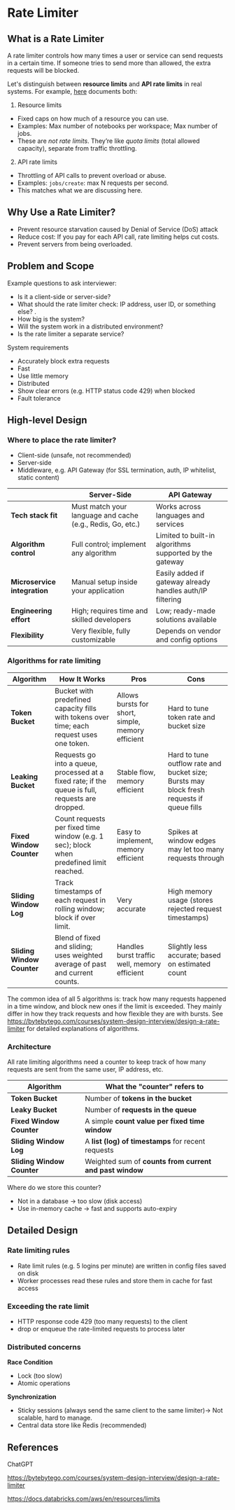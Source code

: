 # Rate Limiter

## What is a Rate Limiter

A rate limiter controls how many times a user or service can send requests in a certain time. If someone tries to 
send more than allowed, the extra requests will be blocked.

Let's distinguish between **resource limits** and **API rate limits** in real systems. For example, [here](https://docs.databricks.com/aws/en/resources/limits) documents both:

1. Resource limits
- Fixed caps on how much of a resource you can use.
- Examples: Max number of notebooks per workspace; Max number of jobs.
- These are *not rate limits*. They’re like *quota limits* (total allowed capacity), separate from traffic
  throttling.

2. API rate limits
- Throttling of API calls to prevent overload or abuse.
- Examples: `jobs/create`: max N requests per second.
- This matches what we are discussing here.

## Why Use a Rate Limiter?

- Prevent resource starvation caused by Denial of Service (DoS) attack
- Reduce cost: If you pay for each API call, rate limiting helps cut costs.
- Prevent servers from being overloaded.

## Problem and Scope
Example questions to ask interviewer:
- Is it a client-side or server-side?
- What should the rate limiter check: IP address, user ID, or something else? .
- How big is the system?
- Will the system work in a distributed environment?
- Is the rate limiter a separate service?

System requirements
- Accurately block extra requests
- Fast
- Use little memory
- Distributed
- Show clear errors (e.g. HTTP status code 429) when blocked
- Fault tolerance

## High-level Design

### Where to place the rate limiter?
- Client-side (unsafe, not recommended)
- Server-side
- Middleware, e.g. API Gateway (for SSL termination, auth, IP whitelist, static content)

|                            | Server-Side                                     | API Gateway                                                   |
|----------------------------------|---------------------------------------------------------------|---------------------------------------------------------------|
| **Tech stack fit**              | Must match your language and cache (e.g., Redis, Go, etc.)    | Works across languages and services                          |
| **Algorithm control**           | Full control; implement any algorithm                         | Limited to built-in algorithms supported by the gateway      |
| **Microservice integration**    | Manual setup inside your application                         | Easily added if gateway already handles auth/IP filtering    |
| **Engineering effort**          | High; requires time and skilled developers                    | Low; ready-made solutions available                          |
| **Flexibility**                 | Very flexible, fully customizable                             | Depends on vendor and config options                         |

### Algorithms for rate limiting

| Algorithm                  | How It Works                                                                                     | Pros                                              | Cons                                                                                      |
|----------------------------|--------------------------------------------------------------------------------------------------|---------------------------------------------------|-------------------------------------------------------------------------------------------|
| **Token Bucket**           | Bucket with predefined capacity fills with tokens over time; each request uses one token.        | Allows bursts for short, simple, memory efficient | Hard to tune token rate and bucket size                                                   |
| **Leaking Bucket**         | Requests go into a queue, processed at a fixed rate; if the queue is full, requests are dropped. | Stable flow, memory efficient                     | Hard to tune outflow rate and bucket size; Bursts may block fresh requests if queue fills |
| **Fixed Window Counter**   | Count requests per fixed time window (e.g. 1 sec); block when predefined limit reached.          | Easy to implement, memory efficient               | Spikes at window edges may let too many requests through                                  |
| **Sliding Window Log**     | Track timestamps of each request in rolling window; block if over limit.                         | Very accurate                                     | High memory usage (stores rejected request timestamps)                                    |
| **Sliding Window Counter** | Blend of fixed and sliding; uses weighted average of past and current counts.                    | Handles burst traffic well, memory efficient      | Slightly less accurate; based on estimated count                                          |

The common idea of all 5 algorithms is: track how many requests happened in a time window, and block 
new ones if the limit is exceeded. They mainly differ in how they track requests and how flexible they are with 
bursts. See https://bytebytego.com/courses/system-design-interview/design-a-rate-limiter for detailed explanations of 
algorithms.

### Architecture

All rate limiting algorithms need a counter to keep track of how many requests are sent from the same user, IP 
address, etc.

| Algorithm                 | What the "counter" refers to                             |
|---------------------------|----------------------------------------------------------|
| **Token Bucket**          | Number of **tokens in the bucket**                      |
| **Leaky Bucket**          | Number of **requests in the queue**                     |
| **Fixed Window Counter**  | A simple **count value per fixed time window**          |
| **Sliding Window Log**    | A **list (log) of timestamps** for recent requests      |
| **Sliding Window Counter**| Weighted sum of **counts from current and past window** |

Where do we store this counter?
- Not in a database -> too slow (disk access)
- Use in-memory cache -> fast and supports auto-expiry

## Detailed Design

### Rate limiting rules
- Rate limit rules (e.g. 5 logins per minute) are written in config files saved on disk
- Worker processes read these rules and store them in cache for fast access

### Exceeding the rate limit
- HTTP response code 429 (too many requests) to the client
- drop or enqueue the rate-limited requests to process later

### Distributed concerns

**Race Condition**
- Lock (too slow)
- Atomic operations

**Synchronization**
- Sticky sessions (always send the same client to the same limiter)-> Not scalable, hard to manage.
- Central data store like Redis (recommended)

## References
ChatGPT

https://bytebytego.com/courses/system-design-interview/design-a-rate-limiter

https://docs.databricks.com/aws/en/resources/limits

